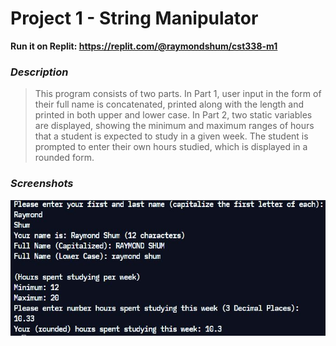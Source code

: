 # Project 1 - String Manipulator

**Run it on Replit: https://replit.com/@raymondshum/cst338-m1** 


### _Description_ 
> This program consists of two parts. In Part 1, user input in the form of
their full name is concatenated, printed along with the length and printed in
both upper and lower case. In Part 2, two static variables are displayed,
showing the minimum and maximum ranges of hours that a student is expected to
study in a given week. The student is prompted to enter their own hours
studied, which is displayed in a rounded form.

### _Screenshots_

![Sample](../Images/m1/sample.JPG)